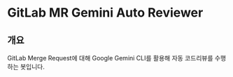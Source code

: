 # GitLab MR Gemini Auto Reviewer

## 개요
GitLab Merge Request에 대해 Google Gemini CLI를 활용해 자동 코드리뷰를 수행하는 봇입니다.
